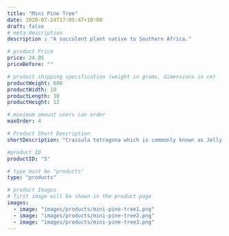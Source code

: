 ```yaml
---
title: "Mini Pine Tree"
date: 2020-07-24T17:05:47+10:00
draft: false
# meta description
description : "A succulent plant native to Southern Africa."

# product Price
price: 24.95
priceBefore: ""

# product shipping specification (weight in grams, dimensions in cm)
productWeight: 600
productWidth: 10
productLength: 10
productHeight: 12

# maximum amount users can order
maxOrder: 4

# Product Short Description
shortDescription: "Crassula tetragona which is commonly known as Jelly Beans, is a species of Crassula from the plant family Crassulaceae. A succulent plant native to Southern Africa. It is widely distributed from the Orange River boundary of Namaqualand, to beyond the Kei River in the Eastern Cape."

#product ID
productID: "5"

# type must be "products"
type: "products"

# product Images
# first image will be shown in the product page
images:
  - image: "images/products/mini-pine-tree1.png"
  - image: "images/products/mini-pine-tree2.png"
  - image: "images/products/mini-pine-tree3.png"
---
```


